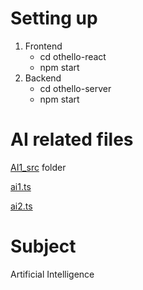 # Setting up
1. Frontend
   - cd othello-react
   - npm start
2. Backend
   - cd othello-server
   - npm start

# AI related files
[AI1_src](https://github.com/phetdekde/othello/tree/main/othello-react/src/components/game/AI1_src) folder

[ai1.ts](https://github.com/phetdekde/othello/blob/main/othello-react/src/components/game/ai1.ts)

[ai2.ts](https://github.com/phetdekde/othello/blob/main/othello-react/src/components/game/ai2.ts)

# Subject
Artificial Intelligence
